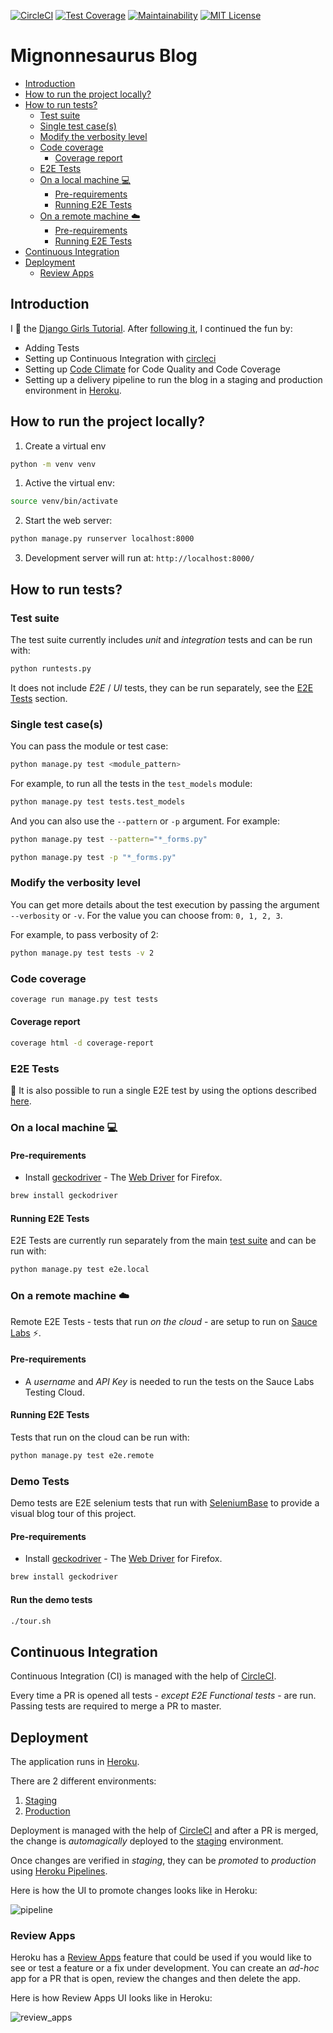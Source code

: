 [![CircleCI](https://circleci.com/gh/eliflores/mignonnesaurus-blog/tree/master.svg?style=svg)](https://circleci.com/gh/mignonnesaurus/mignonnesaurus-blog/tree/master)
[![Test Coverage](https://api.codeclimate.com/v1/badges/6ed84ae41b3695a8af27/test_coverage)](https://codeclimate.com/github/eliflores/mignonnesaurus-blog/test_coverage)
[![Maintainability](https://api.codeclimate.com/v1/badges/6ed84ae41b3695a8af27/maintainability)](https://codeclimate.com/github/eliflores/mignonnesaurus-blog/maintainability)
[![MIT License](https://img.shields.io/badge/License-MIT-blue.svg)](LICENSE)

# Mignonnesaurus Blog

- [Introduction](#Introduction)
- [How to run the project locally?](#How-to-run-the-project-locally)
- [How to run tests?](#How-to-run-tests)
  - [Test suite](#Test-suite)
  - [Single test case(s)](#Single-test-cases)
  - [Modify the verbosity level](#Modify-the-verbosity-level)
  - [Code coverage](#Code-coverage)
    - [Coverage report](#Coverage-report)
  - [E2E Tests](#E2E-Tests)
  - [On a local machine :computer:](#On-a-local-machine-computer)
    - [Pre-requirements](#Pre-requirements)
    - [Running E2E Tests](#Running-E2E-Tests)
  - [On a remote machine :cloud:](#On-a-remote-machine-cloud)
    - [Pre-requirements](#Pre-requirements-1)
    - [Running E2E Tests](#Running-E2E-Tests-1)
- [Continuous Integration](#Continuous-Integration)
- [Deployment](#Deployment)
  - [Review Apps](#Review-Apps)

## Introduction

I :yellow_heart: the [Django Girls Tutorial](https://tutorial.djangogirls.org/en/). After [following it](https://github.com/mignonnesaurus/my-first-blog), I continued the fun by:
* Adding Tests 
* Setting up Continuous Integration with [circleci](https://circleci.com/)
* Setting up [Code Climate](https://codeclimate.com/) for Code Quality and Code Coverage
* Setting up a delivery pipeline to run the blog in a staging and production environment in [Heroku](https://www.heroku.com/).

## How to run the project locally?
1. Create a virtual env
```bash
python -m venv venv
```

1. Active the virtual env:
```bash
source venv/bin/activate
```

2. Start the web server:
```bash
python manage.py runserver localhost:8000
```

3. Development server will run at: `http://localhost:8000/`

## How to run tests?

### Test suite

The test suite currently includes _unit_ and _integration_ tests and can be run with:

```bash
python runtests.py
```

It does not include _E2E_ / _UI_ tests, they can be run separately, see the [E2E Tests](#e2e-tests) section.

### Single test case(s)

You can pass the module or test case:

```bash
python manage.py test <module_pattern> 
```

For example, to run all the tests in the `test_models` module:

```bash
python manage.py test tests.test_models
```

And you can also use the `--pattern` or `-p` argument. For example:

```bash
python manage.py test --pattern="*_forms.py"
```

```bash
python manage.py test -p "*_forms.py"
```

### Modify the verbosity level 

You can get more details about the test execution by passing the argument `--verbosity` or `-v`. For the value you can choose from: `0, 1, 2, 3`.

For example, to pass verbosity of 2: 
```bash
python manage.py test tests -v 2
```

### Code coverage

```bash
coverage run manage.py test tests
```

#### Coverage report

```bash
coverage html -d coverage-report
```

### E2E Tests 

:mag_right: It is also possible to run a single E2E test by using the options described [here](#single-test-cases).

### On a local machine :computer:

#### Pre-requirements

* Install [geckodriver](https://github.com/mozilla/geckodriver) - The [Web Driver](https://developer.mozilla.org/en-US/docs/Web/WebDriver) for Firefox.

```bash
brew install geckodriver
```

#### Running E2E Tests 

E2E Tests are currently run separately from the main [test suite](#how-to-run-tests) and can be run with:

```bash
python manage.py test e2e.local
```

### On a remote machine :cloud:

Remote E2E Tests - tests that run _on the cloud_ - are setup to run on [Sauce Labs](https://saucelabs.com/) :zap:.

#### Pre-requirements

* A _username_ and _API Key_ is needed to run the tests on the Sauce Labs Testing Cloud. 

#### Running E2E Tests 

Tests that run on the cloud can be run with:

```bash
python manage.py test e2e.remote
```

### Demo Tests

Demo tests are E2E selenium tests that run with [SeleniumBase](https://pypi.org/project/seleniumbase/) to provide a visual blog tour of this project.

#### Pre-requirements

* Install [geckodriver](https://github.com/mozilla/geckodriver) - The [Web Driver](https://developer.mozilla.org/en-US/docs/Web/WebDriver) for Firefox.

```bash
brew install geckodriver
```

#### Run the demo tests
```bash
./tour.sh
```

## Continuous Integration

Continuous Integration (CI) is managed with the help of [CircleCI](https://circleci.com/gh/mignonnesaurus/mignonnesaurus-blog/tree/master).

Every time a PR is opened all tests - _except E2E Functional tests_ - are run. Passing tests are required to merge a PR to master.

## Deployment

The application runs in [Heroku](https://heroku.com/).

There are 2 different environments:

1. [Staging](https://mignonnesaurus-staging.herokuapp.com/)
2. [Production](https://mignonnesaurus.herokuapp.com/)

Deployment is managed with the help of [CircleCI](https://circleci.com/gh/mignonnesaurus/mignonnesaurus-blog) and after a PR is merged, the change is _automagically_ deployed to the [staging](https://mignonnesaurus-staging.herokuapp.com/) environment. 

Once changes are verified in _staging_, they can be _promoted_ to _production_ using [Heroku Pipelines](https://devcenter.heroku.com/articles/pipelines).

Here is how the UI to promote changes looks like in Heroku: 

![pipeline](https://user-images.githubusercontent.com/615127/60803185-ef09f500-a17a-11e9-9b84-5eebe0189381.png)

### Review Apps 

Heroku has a [Review Apps](https://devcenter.heroku.com/articles/github-integration-review-apps) feature that could be used if you would like to see or test a feature or a fix under development. 
You can create an _ad-hoc_ app for a PR that is open, review the changes and then delete the app. 

Here is how Review Apps UI looks like in Heroku: 

![review_apps](https://user-images.githubusercontent.com/615127/60805001-2ed2db80-a17f-11e9-9f43-723592b9ed21.png)
